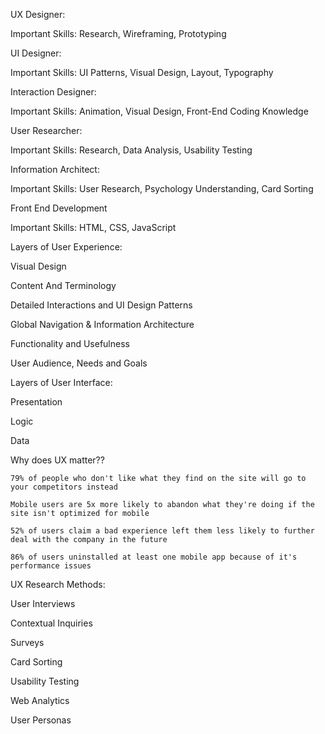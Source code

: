UX Designer:

Important Skills: Research, Wireframing, Prototyping

UI Designer:

Important Skills: UI Patterns, Visual Design, Layout, Typography

Interaction Designer:

Important Skills: Animation, Visual Design, Front-End Coding Knowledge

User Researcher:

Important Skills: Research, Data Analysis, Usability Testing

Information Architect:

Important Skills: User Research, Psychology Understanding, Card Sorting

Front End Development

Important Skills: HTML, CSS, JavaScript


Layers of User Experience:

Visual Design

Content And Terminology

Detailed Interactions and UI Design Patterns

Global Navigation & Information Architecture

Functionality and Usefulness

User Audience, Needs and Goals



Layers of User Interface:

Presentation

Logic

Data

Why does UX matter??  
    
    79% of people who don't like what they find on the site will go to your competitors instead

    Mobile users are 5x more likely to abandon what they're doing if the site isn't optimized for mobile

    52% of users claim a bad experience left them less likely to further deal with the company in the future

    86% of users uninstalled at least one mobile app because of it's performance issues



UX Research Methods:

User Interviews

Contextual Inquiries 

Surveys

Card Sorting

Usability Testing

Web Analytics

User Personas
